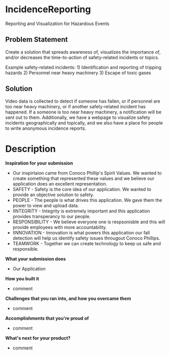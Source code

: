 # IncidenceReporting

Reporting and Visualization for Hazardous Events

## Problem Statement
Create a solution that spreads awareness of, visualizes the importance of, and/or decreases the time-to-action of safety-related incidents or topics.

Example safety-related incidents: 1) Identification and reporting of tripping hazards 2) Personnel near heavy machinery 3) Escape of toxic gases

## Solution
Video data is collected to detect if someone has fallen, or if personnel are too near heavy machinery, or if another safety-related incident has happened. If a someone is too near heavy machinery, a notification will be sent out to them. Additionally, we have a webpage to visualize safety incidents geographically and topically, and we also have a place for people to write anonymous incidence reports.


# Description


**Inspiration for your submission**
 - Our inspirtaion came from Conoco Phillip's Spirit Values. We wanted to create something that represented these values and we believe our application does an excellent representation. 
 - SAFETY - Safety is the core idea of our application. We wanted to provide an objective solution to safety.
 - PEOPLE - The people is what drives this application. We gave them the power to view and upload data. 
 - IINTEGRITY - Integrity is extremely important and this application provides transperancy to our people.
 - RESPONSIBILITY - We believe everyone one is respsonisble and this will provide employees with more accountability. 
 - IINNOVATION - Innovation is what powers this application our fall detection will help us identify safety issues througout Conoco Phillips.
 - TEAMWORK - Together we can create technology to keep us safe and responsible. 

**What your submission does**
 - Our Application

**How you built it**
 - comment

**Challenges that you ran into, and how you overcame them**
 - comment

**Accomplishments that you're proud of**
 - comment

**What's next for your product?**
 - comment
